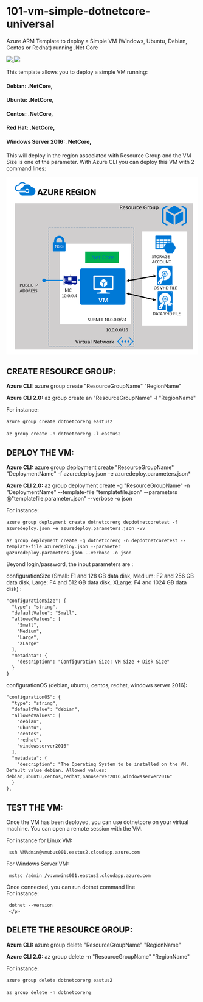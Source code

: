 # 101-vm-simple-dotnetcore-universal
Azure ARM Template to deploy a Simple VM (Windows, Ubuntu, Debian, Centos or Redhat) running .Net Core 

<a href="https://portal.azure.com/#create/Microsoft.Template/uri/https%3A%2F%2Fraw.githubusercontent.com%2Fflecoqui%2F101-vm-simple-dotnetcore-universal%2Fmaster%2Fazuredeploy.json" target="_blank">
    <img src="http://azuredeploy.net/deploybutton.png"/>
</a>
<a href="http://armviz.io/#/?load=https%3A%2F%2Fraw.githubusercontent.com%2Fflecoqui%2F101-vm-simple-dotnetcore-universal%2Fmaster%2Fazuredeploy.json" target="_blank">
    <img src="http://armviz.io/visualizebutton.png"/>
</a>


This template allows you to deploy a simple VM running: </p>
#### Debian: .NetCore,
#### Ubuntu: .NetCore, 
#### Centos: .NetCore, 
#### Red Hat: .NetCore,
#### Windows Server 2016: .NetCore,
This will deploy in the region associated with Resource Group and the VM Size is one of the parameter.
With Azure CLI you can deploy this VM with 2 command lines:


![](https://raw.githubusercontent.com/flecoqui/101-vm-simple-dotnetcore-universal/master/Docs/1-architecture.png)



## CREATE RESOURCE GROUP:

**Azure CLI:** azure group create "ResourceGroupName" "RegionName"

**Azure CLI 2.0:** az group create an "ResourceGroupName" -l "RegionName"

For instance:


    azure group create dotnetcorerg eastus2

    az group create -n dotnetcorerg -l eastus2

## DEPLOY THE VM:

**Azure CLI:** azure group deployment create "ResourceGroupName" "DeploymentName"  -f azuredeploy.json -e azuredeploy.parameters.json*

**Azure CLI 2.0:** az group deployment create -g "ResourceGroupName" -n "DeploymentName" --template-file "templatefile.json" --parameters @"templatefile.parameter..json"  --verbose -o json

For instance:

    azure group deployment create dotnetcorerg depdotnetcoretest -f azuredeploy.json -e azuredeploy.parameters.json -vv

    az group deployment create -g dotnetcorerg -n depdotnetcoretest --template-file azuredeploy.json --parameter @azuredeploy.parameters.json --verbose -o json



Beyond login/password, the input parameters are :</p>
configurationSize (Small: F1 and 128 GB data disk, Medium: F2 and 256 GB data disk, Large: F4 and 512 GB data disk, XLarge: F4 and 1024 GB data disk) : 

    "configurationSize": {
      "type": "string",
      "defaultValue": "Small",
      "allowedValues": [
        "Small",
        "Medium",
        "Large",
        "XLarge"
      ],
      "metadata": {
        "description": "Configuration Size: VM Size + Disk Size"
      }
    }

configurationOS (debian, ubuntu, centos, redhat, windows server 2016): 

    "configurationOS": {
      "type": "string",
      "defaultValue": "debian",
      "allowedValues": [
        "debian",
        "ubuntu",
        "centos",
        "redhat",
        "windowsserver2016"
      ],
      "metadata": {
        "description": "The Operating System to be installed on the VM. Default value debian. Allowed values: debian,ubuntu,centos,redhat,nanoserver2016,windowsserver2016"
      }
    },



## TEST THE VM:
Once the VM has been deployed, you can use dotnetcore on your virtual machine.
You can open a remote session with the VM.

For instance for Linux VM:

     ssh VMAdmin@vmubus001.eastus2.cloudapp.azure.com

For Windows Server VM:

     mstsc /admin /v:vmwins001.eastus2.cloudapp.azure.com


Once connected, you can run dotnet command line  
For instance:

     dotnet --version
	 </p>


## DELETE THE RESOURCE GROUP:
**Azure CLI:** azure group delete "ResourceGroupName" "RegionName"

**Azure CLI 2.0:** az group delete -n "ResourceGroupName" "RegionName"

For instance:

    azure group delete dotnetcorerg eastus2

    az group delete -n dotnetcorerg 